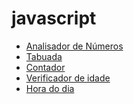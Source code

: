 # javascript
 <ul>
 <li> <a href="https://fernandoromeroalves.github.io/javascript/exercicios\ex023">Analisador de Números</a></li>
  <li> <a href="https://fernandoromeroalves.github.io/javascript/exercicios\ex020">Tabuada</a></li>
  <li> <a href="https://fernandoromeroalves.github.io/javascript/exercicios\ex019">Contador</a></li>
  <li> <a href="https://fernandoromeroalves.github.io/javascript/exercicios\ex015">Verificador de idade</a></li>
  <li> <a href="https://fernandoromeroalves.github.io/javascript/exercicios\ex014">Hora do dia</a></li>
 </ul>
